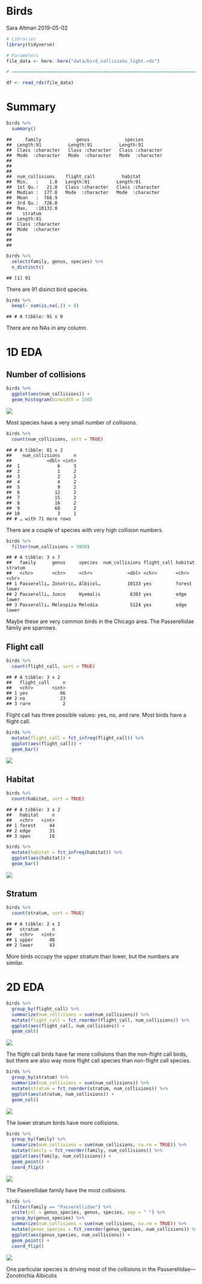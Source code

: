 Birds
================
Sara Altman
2019-05-02

``` r
# Libraries
library(tidyverse)

# Parameters
file_data <- here::here("data/bird_collisions_light.rds")

# ==============================================================================

df <- read_rds(file_data)
```

# Summary

``` r
birds %>% 
  summary()
```

    ##     family             genus             species         
    ##  Length:91          Length:91          Length:91         
    ##  Class :character   Class :character   Class :character  
    ##  Mode  :character   Mode  :character   Mode  :character  
    ##                                                          
    ##                                                          
    ##                                                          
    ##  num_collisions    flight_call          habitat         
    ##  Min.   :    1.0   Length:91          Length:91         
    ##  1st Qu.:   21.0   Class :character   Class :character  
    ##  Median :  177.0   Mode  :character   Mode  :character  
    ##  Mean   :  766.9                                        
    ##  3rd Qu.:  726.0                                        
    ##  Max.   :10133.0                                        
    ##    stratum         
    ##  Length:91         
    ##  Class :character  
    ##  Mode  :character  
    ##                    
    ##                    
    ## 

``` r
birds %>% 
  select(family, genus, species) %>% 
  n_distinct()
```

    ## [1] 91

There are 91 disinct bird species.

``` r
birds %>% 
  keep(~ sum(is.na(.)) > 0)
```

    ## # A tibble: 91 x 0

There are no NAs in any column.

# 1D EDA

## Number of collisions

``` r
birds %>% 
  ggplot(aes(num_collisions)) +
  geom_histogram(binwidth = 150)
```

![](birds_files/figure-gfm/unnamed-chunk-5-1.png)<!-- -->

Most species have a very small number of collisions.

``` r
birds %>% 
  count(num_collisions, sort = TRUE)
```

    ## # A tibble: 81 x 2
    ##    num_collisions     n
    ##             <dbl> <int>
    ##  1              6     3
    ##  2              1     2
    ##  3              2     2
    ##  4              4     2
    ##  5              9     2
    ##  6             12     2
    ##  7             15     2
    ##  8             16     2
    ##  9             68     2
    ## 10              3     1
    ## # … with 71 more rows

There are a couple of species with very high collision numbers.

``` r
birds %>% 
  filter(num_collisions > 5000)
```

    ## # A tibble: 3 x 7
    ##   family      genus     species  num_collisions flight_call habitat stratum
    ##   <chr>       <chr>     <chr>             <dbl> <chr>       <chr>   <chr>  
    ## 1 Passerelli… Zonotric… Albicol…          10133 yes         forest  lower  
    ## 2 Passerelli… Junco     Hyemalis           6303 yes         edge    lower  
    ## 3 Passerelli… Melospiza Melodia            5124 yes         edge    lower

Maybe these are very common birds in the Chicago area. The Passerellidae
family are sparrows.

## Flight call

``` r
birds %>% 
  count(flight_call, sort = TRUE)
```

    ## # A tibble: 3 x 2
    ##   flight_call     n
    ##   <chr>       <int>
    ## 1 yes            66
    ## 2 no             23
    ## 3 rare            2

Flight call has three possible values: yes, no, and rare. Most birds
have a flight call.

``` r
birds %>% 
  mutate(flight_call = fct_infreq(flight_call)) %>% 
  ggplot(aes(flight_call)) +
  geom_bar()
```

![](birds_files/figure-gfm/unnamed-chunk-9-1.png)<!-- -->

## Habitat

``` r
birds %>% 
  count(habitat, sort = TRUE)
```

    ## # A tibble: 3 x 2
    ##   habitat     n
    ##   <chr>   <int>
    ## 1 forest     44
    ## 2 edge       31
    ## 3 open       16

``` r
birds %>% 
  mutate(habitat = fct_infreq(habitat)) %>% 
  ggplot(aes(habitat)) +
  geom_bar()
```

![](birds_files/figure-gfm/unnamed-chunk-11-1.png)<!-- -->

## Stratum

``` r
birds %>% 
  count(stratum, sort = TRUE)
```

    ## # A tibble: 2 x 2
    ##   stratum     n
    ##   <chr>   <int>
    ## 1 upper      48
    ## 2 lower      43

More birds occupy the upper stratum than lower, but the numbers are
similar.

# 2D EDA

``` r
birds %>% 
  group_by(flight_call) %>% 
  summarize(num_collisions = sum(num_collisions)) %>% 
  mutate(flight_call = fct_reorder(flight_call, num_collisions)) %>% 
  ggplot(aes(flight_call, num_collisions)) +
  geom_col()
```

![](birds_files/figure-gfm/unnamed-chunk-13-1.png)<!-- -->

The flight call birds have far more collisions than the non-flight call
birds, but there are also way more flight call species than non-flight
call species.

``` r
birds %>% 
  group_by(stratum) %>% 
  summarize(num_collisions = sum(num_collisions)) %>% 
  mutate(stratum = fct_reorder(stratum, num_collisions)) %>% 
  ggplot(aes(stratum, num_collisions)) +
  geom_col()
```

![](birds_files/figure-gfm/unnamed-chunk-14-1.png)<!-- -->

The lower stratum birds have more collisions.

``` r
birds %>% 
  group_by(family) %>% 
  summarize(num_collisions = sum(num_collisions, na.rm = TRUE)) %>% 
  mutate(family = fct_reorder(family, num_collisions)) %>% 
  ggplot(aes(family, num_collisions)) +
  geom_point() +
  coord_flip()
```

![](birds_files/figure-gfm/unnamed-chunk-15-1.png)<!-- -->

The Paserellidae family have the most collisions.

``` r
birds %>% 
  filter(family == "Passerellidae") %>% 
  unite(col = genus_species, genus, species, sep = " ") %>% 
  group_by(genus_species) %>% 
  summarize(num_collisions = sum(num_collisions, na.rm = TRUE)) %>% 
  mutate(genus_species = fct_reorder(genus_species, num_collisions)) %>% 
  ggplot(aes(genus_species, num_collisions)) +
  geom_point() +
  coord_flip()
```

![](birds_files/figure-gfm/unnamed-chunk-16-1.png)<!-- -->

One particular species is driving most of the collisions in the
Passerellidae—Zonotrichia Albicolis
